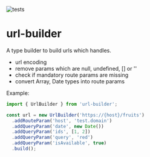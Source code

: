 ![tests](https://github.com/babymechanic/url-builder/actions/workflows/run-tests.yml/badge.svg)

# url-builder

A type builder to build urls which handles.

- url encoding
- remove params which are null, undefined, [] or ''
- check if mandatory route params are missing
- convert Array, Date types into route params

Example:

```typescript
import { UrlBuilder } from 'url-builder';

const url = new UrlBuilder('https://{host}/fruits')
  .addRouteParam('host', 'test.domain')
  .addQueryParam('date', new Date())
  .addQueryParam('ids', [1, 2])
  .addQueryParam('query', 'red')
  .addQueryParam('isAvailable', true)
  .build();
```

